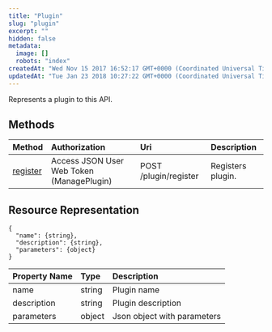 ```yaml
---
title: "Plugin"
slug: "plugin"
excerpt: ""
hidden: false
metadata: 
  image: []
  robots: "index"
createdAt: "Wed Nov 15 2017 16:52:17 GMT+0000 (Coordinated Universal Time)"
updatedAt: "Tue Jan 23 2018 10:27:22 GMT+0000 (Coordinated Universal Time)"
---
```

Represents a plugin to this API.

## Methods

| Method                     | Authorization                             | Uri                   | Description       |
| :------------------------- | :---------------------------------------- | :-------------------- | :---------------- |
| [register](doc:register-1) | Access JSON User Web Token (ManagePlugin) | POST /plugin/register | Registers plugin. |

## Resource Representation

```text
{
  "name": {string},
  "description": {string},
  "parameters": {object}
}
```

| Property Name | Type   | Description                 |
| :------------ | :----- | :-------------------------- |
| name          | string | Plugin name                 |
| description   | string | Plugin description          |
| parameters    | object | Json object with parameters |
